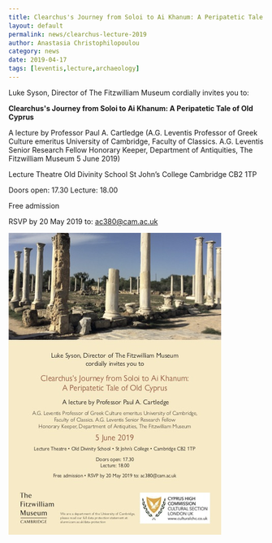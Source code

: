 ```yaml
---
title: Clearchus's Journey from Soloi to Ai Khanum: A Peripatetic Tale of Old Cyprus
layout: default
permalink: news/clearchus-lecture-2019
author: Anastasia Christophilopoulou
category: news
date: 2019-04-17
tags: [leventis,lecture,archaeology]
---
```


Luke Syson, Director of The Fitzwilliam Museum cordially invites you to:

**Clearchus's Journey from Soloi to Ai Khanum: A Peripatetic Tale of Old Cyprus** 

A lecture by Professor Paul A. Cartledge (A.G. Leventis Professor of Greek Culture emeritus University of Cambridge, Faculty of Classics. A.G. Leventis Senior Research Fellow Honorary Keeper, Department of Antiquities, The Fitzwilliam Museum
5 June 2019)

Lecture Theatre
Old Divinity School
St John’s College 
Cambridge CB2 1TP

Doors open: 17.30 Lecture: 18.00

Free admission 

RSVP by 20 May 2019 to: [ac380@cam.ac.uk](mailto:ac380@cam.ac.uk)

![Poster for the Clearchus lecture](images/screenshots/clearchus.jpg)

